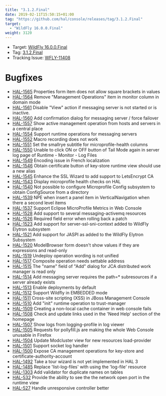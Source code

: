 ```yaml
---
title: "3.1.2.Final"
date: 2019-02-11T15:50:15+01:00
tag: "https://github.com/hal/console/releases/tag/3.1.2.Final"
target: 
  - "WildFly 16.0.0.Final"
weight: 3120
---
```

- Target: [WildFly 16.0.0.Final](https://wildfly.org/news/2019/02/27/WildFly16-Final-Released/)
- Tag: [3.1.2.Final](https://github.com/hal/console/releases/tag/3.1.2.Final)
- Tracking Issue: [WFLY-11408](https://issues.jboss.org/browse/WFLY-11408)

# Bugfixes

- [HAL-1565](https://issues.jboss.org/browse/HAL-1565) Properties form item does not allow square brackets in values   
- [HAL-1564](https://issues.jboss.org/browse/HAL-1564) Remove "Management Operations" item in monitor column in domain mode    
- [HAL-1561](https://issues.jboss.org/browse/HAL-1561) Disable "View" action if messaging server is not started or is inactive.
- [HAL-1560](https://issues.jboss.org/browse/HAL-1560) Add confirmation dialog for messaging server / force failover  
- [HAL-1557](https://issues.jboss.org/browse/HAL-1557) Show active management operation from hosts and servers in a central place   
- [HAL-1554](https://issues.jboss.org/browse/HAL-1554) Support runtime operations for messaging servers     
- [HAL-1552](https://issues.jboss.org/browse/HAL-1552) Macro recording does not work   
- [HAL-1551](https://issues.jboss.org/browse/HAL-1551) Set the smallrye subtitle for microprofile-health columns   
- [HAL-1550](https://issues.jboss.org/browse/HAL-1550) Unable to click ON or OFF button of Tail Mode again in server log page of Runtime - Monitor - Log Files
- [HAL-1549](https://issues.jboss.org/browse/HAL-1549) Encoding issue in French localization   
- [HAL-1546](https://issues.jboss.org/browse/HAL-1546) Obtain certificate button of key-store runtime view should use a new alias  
- [HAL-1545](https://issues.jboss.org/browse/HAL-1545) Enhance the SSL Wizard to add support to LetsEncrypt CA  
- [HAL-1543](https://issues.jboss.org/browse/HAL-1543) Display microprofile health checks on HAL    
- [HAL-1540](https://issues.jboss.org/browse/HAL-1540) Not possible to configure Microprofile Config subsystem to obtain ConfigSource from a directory
- [HAL-1539](https://issues.jboss.org/browse/HAL-1539) NPE when insert a panel item in VerticalNavigation when there a second level items  
- [HAL-1537](https://issues.jboss.org/browse/HAL-1537) Support Eclipse MicroProfile Metrics in Web Console  
- [HAL-1528](https://issues.jboss.org/browse/HAL-1528) Add support to several messaging-activemq resources  
- [HAL-1526](https://issues.jboss.org/browse/HAL-1526) Required field error when rolling back a patch  
- [HAL-1523](https://issues.jboss.org/browse/HAL-1523) Add support for server-ssl-sni-context added to WildFly Elytron subsystem    
- [HAL-1521](https://issues.jboss.org/browse/HAL-1521) Add support for JASPI as added to the WildFly Elytron Subsystem  
- [HAL-1520](https://issues.jboss.org/browse/HAL-1520) ModelBrowser form doesn't show values if they are expressions and read-only     
- [HAL-1519](https://issues.jboss.org/browse/HAL-1519) Undeploy operation wording is not unified
- [HAL-1517](https://issues.jboss.org/browse/HAL-1517) Composite operation needs settable address    
- [HAL-1515](https://issues.jboss.org/browse/HAL-1515) The "name" field of "Add" dialog for JCA distributed work manager is read only  
- [HAL-1514](https://issues.jboss.org/browse/HAL-1514) Add messaging server requires the path=* subresources if a server already exists
- [HAL-1513](https://issues.jboss.org/browse/HAL-1513) Enable deployments by default
- [HAL-1512](https://issues.jboss.org/browse/HAL-1512) Support Wildfly in EMBEDDED mode
- [HAL-1511](https://issues.jboss.org/browse/HAL-1511) Cross-site scripting (XSS) in JBoss Management Console
- [HAL-1510](https://issues.jboss.org/browse/HAL-1510) Add "init" runtime operation to trust-manager    
- [HAL-1509](https://issues.jboss.org/browse/HAL-1509) Creating a non-local cache container in web console fails   
- [HAL-1508](https://issues.jboss.org/browse/HAL-1508) Check and update links used in the 'Need Help' section of the homepage     
- [HAL-1507](https://issues.jboss.org/browse/HAL-1507) Show logs from logging-profile in log viewer     
- [HAL-1505](https://issues.jboss.org/browse/HAL-1505) Requests for pollyfill.js are making the whole Web Console unusable in Firefox
- [HAL-1504](https://issues.jboss.org/browse/HAL-1504) Update Modcluster view for new resources load-provider
- [HAL-1501](https://issues.jboss.org/browse/HAL-1501) Support socket log handler
- [HAL-1500](https://issues.jboss.org/browse/HAL-1500) Expose CA management operations for key-store and certificate-authority-account  
- [HAL-1492](https://issues.jboss.org/browse/HAL-1492) Take a tour wizard is not yet implemented in HAL 3  
- [HAL-1485](https://issues.jboss.org/browse/HAL-1485) Replace 'list-log-files' with using the 'log-file' resource    
- [HAL-1303](https://issues.jboss.org/browse/HAL-1303) Add validator for duplicate names on tables
- [HAL-532](https://issues.jboss.org/browse/HAL-532) Provide the ability to see the the network open port in the runtime view  
- [HAL-527](https://issues.jboss.org/browse/HAL-527) Handle unresponsive controller better

